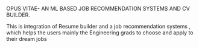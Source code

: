 OPUS VITAE- AN ML BASED JOB RECOMMENDATION SYSTEMS AND CV BUILDER. 

This is integration of Resume builder and a job recommendation systems , which helps the users mainly the Engineering grads to choose and apply to their dream jobs
